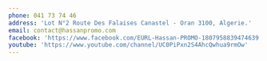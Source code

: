 ```yaml
---
phone: 041 73 74 46
address: 'Lot N°2 Route Des Falaises Canastel - Oran 3100, Algerie.'
email: contact@hassanpromo.com
facebook: 'https://www.facebook.com/EURL-Hassan-PROMO-1807958839474639'
youtube: 'https://www.youtube.com/channel/UC0PiPxn2S4AhcQwhua9rmOw'
---
```


